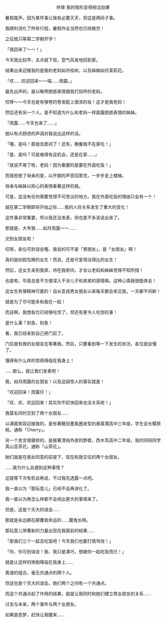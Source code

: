 <p align="center">终章 我的情形变得相当劲爆</p>

暑假尾声，因为某件事让我有必要灭天，但这是两码子事。

我顺利消化了所有行程，暑假作业当然也已经做完！

之后就只等第二学期开学！

「我回来了～～！」

今天我比较早，五点就下班，意气风发地回到家。

结果出来迎接我的是我的老妈如月桂树，以及姊姊如月茉莉花。

「欢……欢迎回来～～喵……雨露。」

最先出声的，是以略带困惑表情跟我打招呼的老妈。

哎呀～～今天也是有够卷的卷发配上很浓的妆！这才是我老妈！

然后还有另一个人。是不知道为什么和老妈一样面露困惑表情的姊姊。

「雨露……今天也来了……」

她以有点顾虑的声调对我说出这样的话。

「喔，是吗！那我去房间了！还有，晚餐我不在家吃！」

「是、是吗？可是难得有这机会，还是在家……」

「就说不用了啦，老妈！因为重要的是要在外面吃饭！」

而我拒绝了母亲的爱，以开朗的声音回答完，一步步走上楼梯。

母亲与姊姊以担心的表情看著这样的我。

可是，这没有任何需要觉得不可思议的地方。我在外面吃饭的理由只会有一个！

就在第二学期即将开始之际……我的人际关系发生了重大的变化！

这件事非常重要，所以我还没发表，但也差不多该说出来了。

那就是，大爷我……如月雨露～～……

交到女朋友啦！

哎呀，各位可别误会喔，我说的可不是「男朋友」，是「女朋友」啊！

真的是如假包换的女生！而且，还是可爱得没得比的女生！

然后，这女生来到我家，待在我房间，才会让老妈和姊姊觉得不知所措！

也是啦，毕竟总是不方便深入干涉儿子和弟弟的感情嘛。这种心情我很能体会！

这女生有够精神可嘉的！自从变成男女朋友以来每天都会来见我，一天都不间断！

就是为了尽可能多和我在一起！

而且啊，我想各位已经够吃惊了，但还有更令人吃惊的事！

是什么事？别急，别急！

看，我已经来到自己房门前了。

门后就有我的女朋友在等著我。然后，只要看到等一下发生的状况，各位就会懂了。

懂得有什么样的惊奇降临在我身上！

……那么，就让我们发表吧！

我，如月雨露的女朋友！以及这超惊人的事实就是！

「欢迎回来！雨露仔！」

「欢、欢、欢迎回来！其实你不赶快回来也没关系啦！」

我莫名同时交到了两个女朋友……

以满面笑容迎接我的，是有著醒目墨鱼圈发型的唐菖蒲高中三年级，学生会长樱原桃，通称「Cherry」。

另一个发言很傲娇的，是披著清纯外皮的野兽，西木茑高中二年级，我的同班同学真山亚茶花，通称「山茶花」。

她们就是在彼此同意的前提下，现在和我交往的两个女朋友。

……我为什么会遇到这种事情？

这就等下次有机会再说，不过我先透露一点吧。

我一直以为「那玩意儿」已经不会再进化了。

我一直以为再怎么样都不会闹出更大的事情来了。

但是，这是个天大的误会……

那就是永远都在颠覆我命运的……魔鬼长椅。

那玩意儿带著新的力量出现在我面前的结果……

「那我们三个一起去吃饭吧！今天我们也要打情骂俏！」

「你、你可别误会！我、我只是凑巧，想跟你一起吃饭而已！」

就是让这样的惨剧降临在我身上……

离谱的组合。毫无共通点的两个人。

但这也是个天大的误会。她们两个之间有一个共通点。

而这个共通点起了作用的结果，就是让我同时和她们建立男女朋友的关系……

过去与未来，两个事件与两个女朋友。

如果是恶梦，赶快让我醒来……

